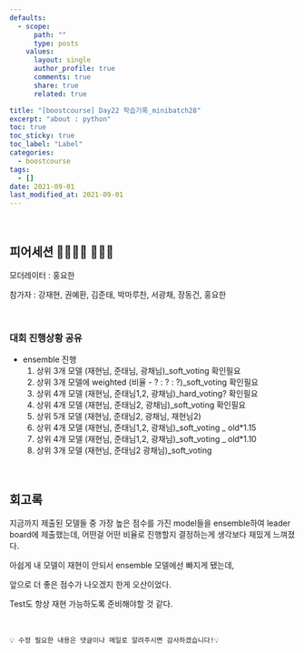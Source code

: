 ```yaml
---
defaults:
  - scope:
      path: ""
      type: posts
    values:
      layout: single
      author_profile: true
      comments: true
      share: true
      related: true

title: "[boostcourse] Day22 학습기록_minibatch28"
excerpt: "about : python"
toc: true
toc_sticky: true
toc_label: "Label"
categories:
  - boostcourse
tags:
  - []
date: 2021-09-01
last_modified_at: 2021-09-01
---
```


<br>

## 피어세션 👨‍👨‍👦‍👦 👨‍👨‍👦

모더레이터 : 홍요한

참가자 : 강재현, 권예환, 김준태, 박마루찬, 서광채, 장동건, 홍요한


<br>

### 대회 진행상황 공유

- ensemble 진행
    1. 상위 3개 모델 (재현님, 준태님, 광채님)_soft_voting 확인필요
    2. 상위 3개 모델에 weighted (비율 - ? : ? : ?)_soft_voting 확인필요
    3. 상위 4개 모델 (재현님, 준태님1,2, 광채님)_hard_voting?  확인필요
    4. 상위 4개 모델 (재현님, 준태님2, 광채님)_soft_voting 확인필요
    5. 상위 5개 모델 (재현님, 준태님2, 광채님, 재현님2) 
    6. 상위 4개 모델 (재현님, 준태님1,2, 광채님)_soft_voting _ old*1.15
    7. 상위 4개 모델 (재현님, 준태님1,2, 광채님)_soft_voting _ old*1.10
    8. 상위 3개 모델 (재현님, 준태님2 광채님)_soft_voting

<br>

## 회고록

지금까지 제출된 모델들 중 가장 높은 점수를 가진 model들을 ensemble하여 leader board에 제출했는데, 어떤걸 어떤 비율로 진행할지 결정하는게 생각보다 재밌게 느껴졌다. 

아쉽게 내 모델이 재현이 안되서 ensemble 모델에선 빠지게 됐는데, 

앞으로 더 좋은 점수가 나오겠지 한게 오산이었다. 

Test도 항상 재현 가능하도록 준비해야할 것 같다.

<br>

```
💡 수정 필요한 내용은 댓글이나 메일로 알려주시면 감사하겠습니다!💡 
```
